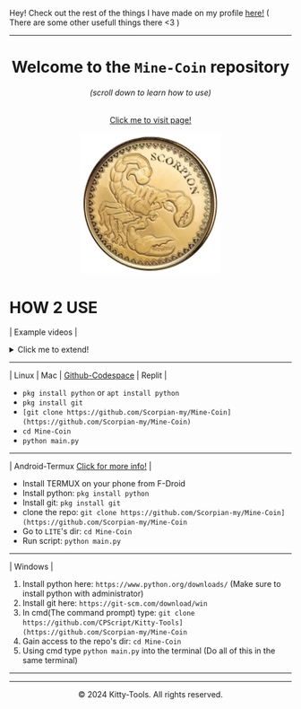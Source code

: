 Hey! Check out the rest of the things I have made on my profile [here!](https://github.com/CPScript/) ( There are some other usefull things there <3 )

---
<div align=center>
 


# Welcome to the `Mine-Coin` repository
###### (scroll down to learn how to use)

[Click me to visit page!](thttps://github.com/Scorpian-my/Mine-Coin)

<p align="center">
 <img src="https://raw.githubusercontent.com/Scorpian-my/Mine-Coin/main/photos/logo.jpg" width="50%" height="50%" />
</p>

<div align="left">
 
# HOW 2 USE
| Example videos |

<details closed>
<summary>Click me to extend!</summary>

> NOTE: These videos don't fully explain to you on how to use the software.

### Linux/Codespace
[Screen recording 2024-04-26 10.33.12 AM.webm](https://github.com/CPScript/Kitty-Tools/assets/83523587/c7ec5529-c29f-4623-9129-01cd96511e1b)

* Codespace already has python and git installed so dont worry about that!
* If you use a terminal on a Linux OS you will have to manualy install them.

### Replit
[Screen recording 2024-05-10 1.01.43 PM.webm](https://github.com/CPScript/Kitty-Tools/assets/83523587/97b8e7e0-f0ec-455f-b89f-da7126bc84c3)

* On replit you will get an error, all you need to do is re-run the script using the "Run" button <3

### Windows

* My pc is windoes pc blew up so i can't make a video for it yet
</details>

---

| Linux | Mac | [Github-Codespace](https://github.com/codespaces) | Replit |
* `pkg install python` or `apt install python`
* `pkg install git`
* `[git clone https://github.com/Scorpian-my/Mine-Coin](https://github.com/Scorpian-my/Mine-Coin)`
* `cd Mine-Coin`
* `python main.py`

---

| Android-Termux [Click for more info!](https://github.com/Scorpian-my/Mine-Coin) |

* Install TERMUX on your phone from F-Droid
* Install python: `pkg install python`
* Install git: `pkg install git`
* clone the repo: `git clone https://github.com/Scorpian-my/Mine-Coin](https://github.com/Scorpian-my/Mine-Coin`
* Go to `LITE`'s dir: `cd Mine-Coin`
* Run script: `python main.py`

---
 
| Windows |
1. Install python here: `https://www.python.org/downloads/` (Make sure to install python with administrator)
2. Install git here: `https://git-scm.com/download/win`
3. In cmd(The command prompt) type: `git clone https://github.com/CPScript/Kitty-Tools](https://github.com/Scorpian-my/Mine-Coin`
3. Gain access to the repo's dir: `cd Mine-Coin`
4. Using cmd type `python main.py` into the terminal
(Do all of this in the same terminal)

---



---
<p align="center">
  &copy; 2024 Kitty-Tools. All rights reserved.
</p>
